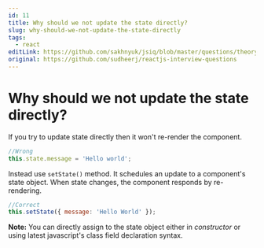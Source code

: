 ```yaml
---
id: 11
title: Why should we not update the state directly?
slug: why-should-we-not-update-the-state-directly
tags:
  - react
editLink: https://github.com/sakhnyuk/jsiq/blob/master/questions/theory/react/11.md
original: https://github.com/sudheerj/reactjs-interview-questions
---
```


# Why should we not update the state directly?

If you try to update state directly then it won't re-render the component.

```javascript
//Wrong
this.state.message = 'Hello world';
```

Instead use `setState()` method. It schedules an update to a component's state object. When state changes, the component responds by re-rendering.

```javascript
//Correct
this.setState({ message: 'Hello World' });
```

**Note:** You can directly assign to the state object either in _constructor_ or using latest javascript's class field declaration syntax.